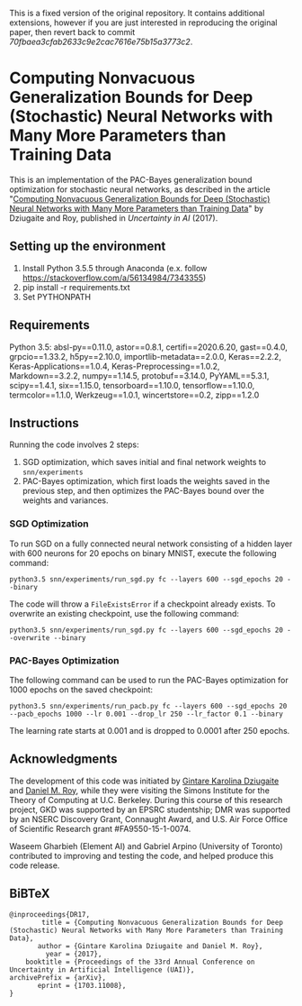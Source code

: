 This is a fixed version of the original repository. It contains additional extensions, however if you are just interested in reproducing the original paper, then revert back to commit *70fbaea3cfab2633c9e2cac7616e75b15a3773c2*.

# Computing Nonvacuous Generalization Bounds for Deep (Stochastic) Neural Networks with Many More Parameters than Training Data
This is an implementation of the PAC-Bayes generalization bound optimization for stochastic neural networks, as described in the article "[Computing Nonvacuous Generalization Bounds for Deep (Stochastic) Neural Networks with Many More Parameters than Training Data](https://arxiv.org/pdf/1703.11008.pdf)" by Dziugaite and Roy, published in *Uncertainty in AI* (2017).

## Setting up the environment

1. Install Python 3.5.5 through Anaconda (e.x. follow https://stackoverflow.com/a/56134984/7343355)
2. pip install -r requirements.txt
3. Set PYTHONPATH

## Requirements
Python 3.5: absl-py==0.11.0, astor==0.8.1, certifi==2020.6.20, gast==0.4.0, grpcio==1.33.2, h5py==2.10.0, importlib-metadata==2.0.0, Keras==2.2.2, Keras-Applications==1.0.4, Keras-Preprocessing==1.0.2, Markdown==3.2.2, numpy==1.14.5, protobuf==3.14.0, PyYAML==5.3.1, scipy==1.4.1, six==1.15.0, tensorboard==1.10.0, tensorflow==1.10.0, termcolor==1.1.0, Werkzeug==1.0.1, wincertstore==0.2, zipp==1.2.0

## Instructions
Running the code involves 2 steps:
1. SGD optimization, which saves initial and final network weights to `snn/experiments`  
2. PAC-Bayes optimization, which first loads the weights saved in the previous step, and then optimizes the PAC-Bayes bound over the weights and variances.

### SGD Optimization
To run SGD on a fully connected neural network consisting of a hidden layer with 600 neurons for 20 epochs on binary MNIST, execute the following command:

`python3.5 snn/experiments/run_sgd.py fc --layers 600 --sgd_epochs 20 --binary`

The code will throw a `FileExistsError` if a checkpoint already exists. To overwrite an existing checkpoint, use the following command: 

`python3.5 snn/experiments/run_sgd.py fc --layers 600 --sgd_epochs 20 --overwrite --binary`

### PAC-Bayes Optimization

The following command can be used to run the PAC-Bayes optimization for 1000 epochs on the saved checkpoint: 

`python3.5 snn/experiments/run_pacb.py fc --layers 600 --sgd_epochs 20 --pacb_epochs 1000 --lr 0.001 --drop_lr 250 --lr_factor 0.1 --binary`

The learning rate starts at 0.001 and is dropped to 0.0001 after 250 epochs.

## Acknowledgments

The development of this code was initiated by [Gintare Karolina Dziugaite](https://gkdz.org) and [Daniel M. Roy](http://danroy.org), while they were visiting the Simons Institute for the Theory of Computing at U.C. Berkeley. During this course of this research project, GKD was supported by an EPSRC studentship; DMR was supported by an NSERC Discovery Grant, Connaught Award, and U.S. Air Force Office of Scientific Research grant #FA9550-15-1-0074.

Waseem Gharbieh (Element AI) and Gabriel Arpino (University of Toronto) contributed to improving and testing the code, and helped produce this code release.

## BiBTeX

    @inproceedings{DR17,
            title = {Computing Nonvacuous Generalization Bounds for Deep (Stochastic) Neural Networks with Many More Parameters than Training Data},
           author = {Gintare Karolina Dziugaite and Daniel M. Roy},
             year = {2017},
        booktitle = {Proceedings of the 33rd Annual Conference on Uncertainty in Artificial Intelligence (UAI)},
    archivePrefix = {arXiv},
           eprint = {1703.11008},
    }
